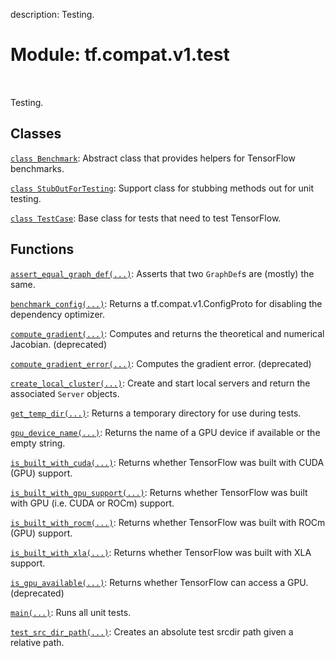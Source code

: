 description: Testing.

<div itemscope itemtype="http://developers.google.com/ReferenceObject">
<meta itemprop="name" content="tf.compat.v1.test" />
<meta itemprop="path" content="Stable" />
</div>

# Module: tf.compat.v1.test

<!-- Insert buttons and diff -->

<table class="tfo-notebook-buttons tfo-api nocontent" align="left">

</table>



Testing.



## Classes

[`class Benchmark`](../../../tf/test/Benchmark.md): Abstract class that provides helpers for TensorFlow benchmarks.

[`class StubOutForTesting`](../../../tf/compat/v1/test/StubOutForTesting.md): Support class for stubbing methods out for unit testing.

[`class TestCase`](../../../tf/test/TestCase.md): Base class for tests that need to test TensorFlow.

## Functions

[`assert_equal_graph_def(...)`](../../../tf/compat/v1/test/assert_equal_graph_def.md): Asserts that two `GraphDef`s are (mostly) the same.

[`benchmark_config(...)`](../../../tf/test/benchmark_config.md): Returns a tf.compat.v1.ConfigProto for disabling the dependency optimizer.

[`compute_gradient(...)`](../../../tf/compat/v1/test/compute_gradient.md): Computes and returns the theoretical and numerical Jacobian. (deprecated)

[`compute_gradient_error(...)`](../../../tf/compat/v1/test/compute_gradient_error.md): Computes the gradient error. (deprecated)

[`create_local_cluster(...)`](../../../tf/test/create_local_cluster.md): Create and start local servers and return the associated `Server` objects.

[`get_temp_dir(...)`](../../../tf/compat/v1/test/get_temp_dir.md): Returns a temporary directory for use during tests.

[`gpu_device_name(...)`](../../../tf/test/gpu_device_name.md): Returns the name of a GPU device if available or the empty string.

[`is_built_with_cuda(...)`](../../../tf/test/is_built_with_cuda.md): Returns whether TensorFlow was built with CUDA (GPU) support.

[`is_built_with_gpu_support(...)`](../../../tf/test/is_built_with_gpu_support.md): Returns whether TensorFlow was built with GPU (i.e. CUDA or ROCm) support.

[`is_built_with_rocm(...)`](../../../tf/test/is_built_with_rocm.md): Returns whether TensorFlow was built with ROCm (GPU) support.

[`is_built_with_xla(...)`](../../../tf/test/is_built_with_xla.md): Returns whether TensorFlow was built with XLA support.

[`is_gpu_available(...)`](../../../tf/test/is_gpu_available.md): Returns whether TensorFlow can access a GPU. (deprecated)

[`main(...)`](../../../tf/test/main.md): Runs all unit tests.

[`test_src_dir_path(...)`](../../../tf/compat/v1/test/test_src_dir_path.md): Creates an absolute test srcdir path given a relative path.

